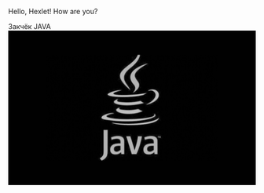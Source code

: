 Hello, Hexlet! How are you?

Закчёк JAVA
![Java](https://github.com/MihailGit87/hexlet-git/blob/main/java.jpg)

